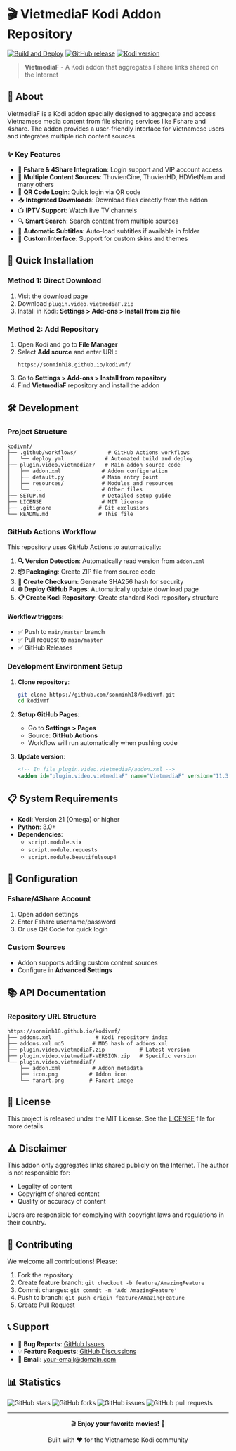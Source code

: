 # 🎬 VietmediaF Kodi Addon Repository

[![Build and Deploy](https://github.com/sonminh18/kodivmf/actions/workflows/deploy.yml/badge.svg)](https://github.com/sonminh18/kodivmf/actions/workflows/deploy.yml)
[![GitHub release](https://img.shields.io/github/release/sonminh18/kodivmf.svg)](https://github.com/sonminh18/kodivmf/releases)
[![Kodi version](https://img.shields.io/badge/kodi-21%2B-blue.svg)](https://kodi.tv/)

> **VietmediaF** - A Kodi addon that aggregates Fshare links shared on the Internet

## 📖 About

VietmediaF is a Kodi addon specially designed to aggregate and access Vietnamese media content from file sharing services like Fshare and 4share. The addon provides a user-friendly interface for Vietnamese users and integrates multiple rich content sources.

### ✨ Key Features

- 🔗 **Fshare & 4Share Integration**: Login support and VIP account access
- 🎥 **Multiple Content Sources**: ThuvienCine, ThuvienHD, HDVietNam and many others
- 📱 **QR Code Login**: Quick login via QR code
- 📥 **Integrated Downloads**: Download files directly from the addon
- 📺 **IPTV Support**: Watch live TV channels
- 🔍 **Smart Search**: Search content from multiple sources
- 📖 **Automatic Subtitles**: Auto-load subtitles if available in folder
- 🎨 **Custom Interface**: Support for custom skins and themes

## 🚀 Quick Installation

### Method 1: Direct Download
1. Visit the [download page](https://sonminh18.github.io/kodivmf/)
2. Download `plugin.video.vietmediaF.zip`
3. Install in Kodi: **Settings > Add-ons > Install from zip file**

### Method 2: Add Repository
1. Open Kodi and go to **File Manager**
2. Select **Add source** and enter URL:
   ```
   https://sonminh18.github.io/kodivmf/
   ```
3. Go to **Settings > Add-ons > Install from repository**
4. Find **VietmediaF** repository and install the addon

## 🛠️ Development

### Project Structure
```
kodivmf/
├── .github/workflows/          # GitHub Actions workflows
│   └── deploy.yml             # Automated build and deploy
├── plugin.video.vietmediaF/   # Main addon source code
│   ├── addon.xml             # Addon configuration
│   ├── default.py            # Main entry point
│   ├── resources/            # Modules and resources
│   └── ...                   # Other files
├── SETUP.md                  # Detailed setup guide
├── LICENSE                   # MIT license
├── .gitignore               # Git exclusions
└── README.md                # This file
```

### GitHub Actions Workflow

This repository uses GitHub Actions to automatically:

1. **🔍 Version Detection**: Automatically read version from `addon.xml`
2. **📦 Packaging**: Create ZIP file from source code
3. **🔐 Create Checksum**: Generate SHA256 hash for security
4. **🌐 Deploy GitHub Pages**: Automatically update download page
5. **📋 Create Kodi Repository**: Create standard Kodi repository structure

#### Workflow triggers:
- ✅ Push to `main/master` branch
- ✅ Pull request to `main/master`
- ✅ GitHub Releases

### Development Environment Setup

1. **Clone repository**:
   ```bash
   git clone https://github.com/sonminh18/kodivmf.git
   cd kodivmf
   ```

2. **Setup GitHub Pages**:
   - Go to **Settings > Pages**
   - Source: **GitHub Actions**
   - Workflow will run automatically when pushing code

3. **Update version**:
   ```xml
   <!-- In file plugin.video.vietmediaF/addon.xml -->
   <addon id="plugin.video.vietmediaF" name="VietmediaF" version="11.37.5">
   ```

## 📋 System Requirements

- **Kodi**: Version 21 (Omega) or higher
- **Python**: 3.0+
- **Dependencies**: 
  - `script.module.six`
  - `script.module.requests`
  - `script.module.beautifulsoup4`

## 🔧 Configuration

### Fshare/4Share Account
1. Open addon settings
2. Enter Fshare username/password
3. Or use QR Code for quick login

### Custom Sources
- Addon supports adding custom content sources
- Configure in **Advanced Settings**

## 📚 API Documentation

### Repository URL Structure
```
https://sonminh18.github.io/kodivmf/
├── addons.xml              # Kodi repository index
├── addons.xml.md5         # MD5 hash of addons.xml
├── plugin.video.vietmediaF.zip           # Latest version
├── plugin.video.vietmediaF-VERSION.zip   # Specific version
└── plugin.video.vietmediaF/
    ├── addon.xml          # Addon metadata
    ├── icon.png          # Addon icon
    └── fanart.png        # Fanart image
```

## 📄 License

This project is released under the MIT License. See the [LICENSE](LICENSE) file for more details.

## ⚠️ Disclaimer

This addon only aggregates links shared publicly on the Internet. The author is not responsible for:
- Legality of content
- Copyright of shared content
- Quality or accuracy of content

Users are responsible for complying with copyright laws and regulations in their country.

## 🤝 Contributing

We welcome all contributions! Please:

1. Fork the repository
2. Create feature branch: `git checkout -b feature/AmazingFeature`
3. Commit changes: `git commit -m 'Add AmazingFeature'`
4. Push to branch: `git push origin feature/AmazingFeature`
5. Create Pull Request

## 📞 Support

- 🐛 **Bug Reports**: [GitHub Issues](https://github.com/sonminh18/kodivmf/issues)
- 💡 **Feature Requests**: [GitHub Discussions](https://github.com/sonminh18/kodivmf/discussions)
- 📧 **Email**: your-email@domain.com

## 📊 Statistics

![GitHub stars](https://img.shields.io/github/stars/sonminh18/kodivmf?style=social)
![GitHub forks](https://img.shields.io/github/forks/sonminh18/kodivmf?style=social)
![GitHub issues](https://img.shields.io/github/issues/sonminh18/kodivmf)
![GitHub pull requests](https://img.shields.io/github/issues-pr/sonminh18/kodivmf)

---

<div align="center">
  <p>🎬 <strong>Enjoy your favorite movies!</strong> 🍿</p>
  <p>Built with ❤️ for the Vietnamese Kodi community</p>
</div>